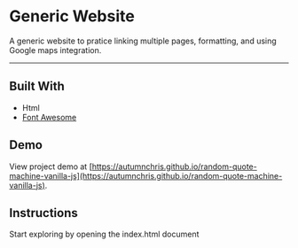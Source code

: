 # Generic Website

A generic website to pratice linking multiple pages, formatting, and using Google maps integration.

---

## Built With
* Html
* [Font Awesome](https://fontawesome.com)

## Demo

View project demo at [https://autumnchris.github.io/random-quote-machine-vanilla-js](https://autumnchris.github.io/random-quote-machine-vanilla-js).

## Instructions

Start exploring by opening the index.html document
